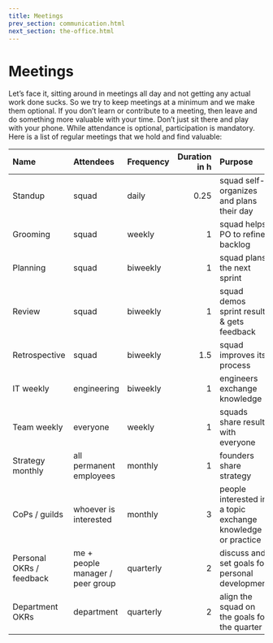 ```yaml
---
title: Meetings
prev_section: communication.html
next_section: the-office.html
---
```


# Meetings

Let’s face it, sitting around in meetings all day and not getting any actual work done sucks. So we try to keep meetings at a minimum and we make them optional. If you don’t learn or contribute to a meeting, then leave and do something more valuable with your time. Don’t just sit there and play with your phone. While attendance is optional, participation is mandatory. Here is a list of regular meetings that we hold and find valuable:


| Name             | Attendees   | Frequency | Duration in h | Purpose                                    |
|:-----------------|:------------|:----------|--------------:|:-------------------------------------------|
| Standup          | squad       | daily     |          0.25 | squad self-organizes and plans their day   |
| Grooming         | squad       | weekly    |             1 | squad helps PO to refine backlog           |
| Planning         | squad       | biweekly  |             1 | squad plans the next sprint                |
| Review           | squad       | biweekly  |             1 | squad demos sprint results & gets feedback |
| Retrospective    | squad       | biweekly  |           1.5 | squad improves its process                 |
| IT weekly        | engineering | biweekly  |             1 | engineers exchange knowledge               |
| Team weekly      | everyone    | weekly    |             1 | squads share results with everyone         |
| Strategy monthly | all permanent employees | monthly |   1 | founders share strategy                    |
| CoPs / guilds    | whoever is interested | monthly |     3 | people interested in a topic exchange knowledge or practice |
| Personal OKRs / feedback | me + people manager / peer group | quarterly | 2 | discuss and set goals for personal development |
| Department OKRs  | department  | quarterly |             2 | align the squad on the goals for the quarter |

